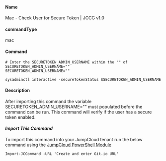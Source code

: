 #### Name

Mac - Check User for Secure Token | JCCG v1.0

#### commandType

mac

#### Command

```
# Enter the SECURETOKEN_ADMIN_USERNAME within the "" of SECURETOKEN_ADMIN_USERNAME=""  
SECURETOKEN_ADMIN_USERNAME=""

sysadminctl interactive -secureTokenStatus $SECURETOKEN_ADMIN_USERNAME
```

#### Description

After importing this command the variable SECURETOKEN_ADMIN_USERNAME="" must populated before the command can be run. This command will verify if the user has a secure token enabled.

#### *Import This Command*

To import this command into your JumpCloud tenant run the below command using the [JumpCloud PowerShell Module](https://github.com/TheJumpCloud/support/wiki/Installing-the-JumpCloud-PowerShell-Module)

```
Import-JCCommand -URL 'Create and enter Git.io URL'
```
